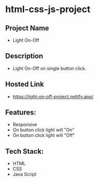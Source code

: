 # html-css-js-project

## Project Name
* Light On-Off

## Description
* Light On-Off on single button click.

## Hosted Link
* https://light-on-off-project.netlify.app/

## Features: 
* Responsive
* On button click light will "On"
* On button click light will "Off"

## Tech Stack: 
* HTML
* CSS
* Java Script

